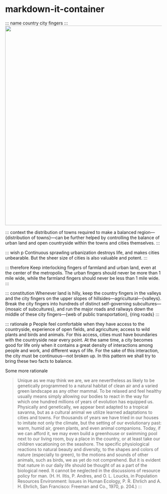 # markdown-it-container
::: name
country city fingers
:::
<image class="hero" src="/a-pattern-language/city-country-fingers-urban-main-street.jpg" width=640>


::: context
the distribution of towns required to make a balanced region—{distribution of towns}—can be further helped by controlling the balance of urban land and open countryside within the towns and cities themselves.
:::

::: wish p
Continuous sprawling urbanization destroys life, and makes cities unbearable. But the sheer size of cities is also valuable and potent.
:::

::: therefore
Keep interlocking fingers of farmland and urban land, even at the center of the metropolis. The urban fingers should never be more than 1 mile wide, while the farmland fingers should never be less than 1 mile wide.
:::

::: constitution
Whenever land is hilly, keep the country fingers in the valleys and the city fingers on the upper slopes of hillsides—agricultural—{valleys}. Break the city fingers into hundreds of distinct self-governing subcultures—{mosaic of subcultures}, and run the major roads and railways down the middle of these city fingers—{web of public transportation}, {ring roads}
:::

::: rationale p
People feel comfortable when they have access to the countryside, experience of open fields, and agriculture; access to wild plants and birds and animals. For this access, cities must have boundaries with the countryside near every point. At the same time, a city becomes good for life only when it contains a great density of interactions among people and work, and different ways of life. For the sake of this interaction, the city must be continuous—not broken up. In this pattern we shall try to bring these two facts to balance.

Some more rationale

> Unique as we may think we are, we are nevertheless as likely to be genetically programmed to a natural habitat of clean air and a varied green landscape as any other mammal. To be relaxed and feel healthy usually means simply allowing our bodies to react in the way for which one hundred millions of years of evolution has equipped us. Physically and genetically, we appear best adapted to a tropical savanna, but as a cultural animal we utilize learned adaptations to cities and towns. For thousands of years we have tried in our houses to imitate not only the climate, but the setting of our evolutionary past: warm, humid air, green plants, and even animal companions. Today, if we can afford it, we may even build a greenhouse or swimming pool next to our living room, buy a place in the country, or at least take our children vacationing on the seashore. The specific physiological reactions to natural beauty and diversity, to the shapes and colors of nature (especially to green), to the motions and sounds of other animals, such as birds, we as yet do not comprehend. But it is evident that nature in our daily life should be thought of as a part of the biological need. It cannot be neglected in the discussions of resource policy for man. (H. H. Iltis, P. Andres, and O. L. Loucks, in <publication>Population Resources Environment: Issues in Human Ecology,</publication> P. R. Ehrlich and A. H. Ehrlich, San Francisco: Freeman and Co., 1970, p. 204.)
:::
